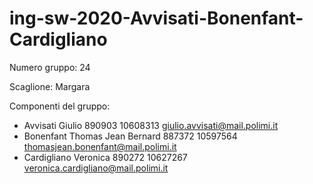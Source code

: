 # ing-sw-2020-Avvisati-Bonenfant-Cardigliano
Numero gruppo: 24

Scaglione: Margara

Componenti del gruppo:

* Avvisati      Giulio         890903  10608313 giulio.avvisati@mail.polimi.it
* Bonenfant     Thomas Jean Bernard     887372  10597564   thomasjean.bonenfant@mail.polimi.it
* Cardigliano   Veronica           890272  10627267   veronica.cardigliano@mail.polimi.it
